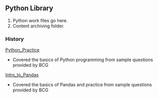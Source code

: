 <!-- FAQ Section Starts -->
## Python Library
1. Python work files go here.
2. Content archiving folder.
<!-- FAQ Section Ends -->


<!-- MAP Section Starts -->
### History
[Python_Practice](https://github.com/mommafish/BCG_Rise/tree/main/Python_Library/Python_Practice)
* Covered the basics of Python programming from sample questions provided by BCG

[Intro_to_Pandas](https://github.com/mommafish/BCG_Rise/tree/main/Python_Library/Intro_to_Pandas)
* Covered the basics of Pandas and practice from sample questions provided by BCG

<!-- MAP Section Ends -->
